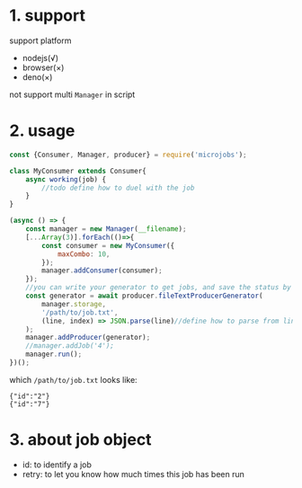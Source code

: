 # 1. support

support platform
- nodejs(√)
- browser(×)
- deno(×)

not support multi ```Manager``` in script

# 2. usage

```javascript
const {Consumer, Manager, producer} = require('microjobs');

class MyConsumer extends Consumer{
    async working(job) {
        //todo define how to duel with the job
    }
}

(async () => {
    const manager = new Manager(__filename);
    [...Array(3)].forEach(()=>{
        const consumer = new MyConsumer({
            maxCombo: 10,
        });
        manager.addConsumer(consumer);
    });
    //you can write your generator to get jobs, and save the status by your own
    const generator = await producer.fileTextProducerGenerator(
        manager.storage, 
        '/path/to/job.txt', 
        (line, index) => JSON.parse(line)//define how to parse from line
    );
    manager.addProducer(generator);
    //manager.addJob('4');
    manager.run();
})();
```

which ```/path/to/job.txt``` looks like:

```
{"id":"2"}
{"id":"7"}
```

# 3. about job object

- id: to identify a job
- retry: to let you know how much times this job has been run
